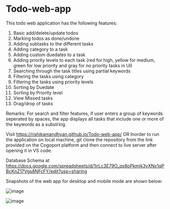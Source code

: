 # Todo-web-app

This todo web application has the following features:
1. Basic add/delete/update todos
2. Marking todos as done/undone
3. Adding subtasks to the different tasks
4. Adding category to a task
5. Adding custom duedates to a task
6. Adding priority levels to each task (red for high, yellow for medium, green for low priority and gray for no priority tasks in UI)
7. Searching through the task titles using partial keywords
8. Filtering the tasks using category
9. Filtering the tasks using priority levels
10. Sorting by Duedate
11. Sorting by Priority level
12. View Missed tasks
13. Drag/drop of tasks


Remarks: For search and filter features, if user enters a group of keywords seperated by spaces, the app displays all tasks that include one or more of the keywords as a substring.

Visit https://rishikamandhyan.github.io/Todo-web-app/
OR
Inorder to run the application on local machine, git clone the repository from the link provided on the Cogoport platform and then connect to live server after opening it in VS code. 


Database Schema at https://docs.google.com/spreadsheets/d/1irLc3E79O_qs8oPkmjk3yXNx1qPBcKnZ17Vgs8NFcFY/edit?usp=sharing

Snapshots of the web app for desktop and mobile mode are shown below:

![image](https://github.com/RishikaMandhyan/Todo-web-app/assets/54908793/13da7379-80d3-47b3-9c9e-eb0057662c6c)

![image](https://github.com/RishikaMandhyan/Todo-web-app/assets/54908793/06c36067-385f-45d6-b5da-c5e0f130adeb)


